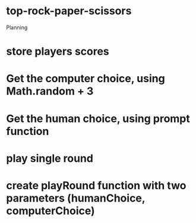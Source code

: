 # top-rock-paper-scissors

Planning

# store players scores

# Get the computer choice, using Math.random + 3

# Get the human choice, using prompt function

# play single round

# create playRound function with two parameters (humanChoice, computerChoice)
